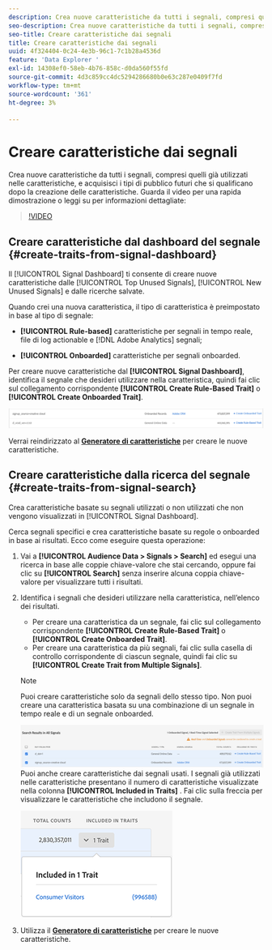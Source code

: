 ```yaml
---
description: Crea nuove caratteristiche da tutti i segnali, compresi quelli già utilizzati nelle caratteristiche, e acquisisci i tipi di pubblico futuri che si qualificano dopo la creazione delle caratteristiche.
seo-description: Crea nuove caratteristiche da tutti i segnali, compresi quelli già utilizzati nelle caratteristiche, e acquisisci i tipi di pubblico futuri che si qualificano dopo la creazione delle caratteristiche.
seo-title: Creare caratteristiche dai segnali
title: Creare caratteristiche dai segnali
uuid: 4f324404-0c24-4e3b-96c1-7c1b28a4536d
feature: 'Data Explorer '
exl-id: 14308ef0-58eb-4b76-858c-d0da560f55fd
source-git-commit: 4d3c859cc4dc5294286680b0e63c287e0409f7fd
workflow-type: tm+mt
source-wordcount: '361'
ht-degree: 3%

---
```


# Creare caratteristiche dai segnali

Crea nuove caratteristiche da tutti i segnali, compresi quelli già utilizzati nelle caratteristiche, e acquisisci i tipi di pubblico futuri che si qualificano dopo la creazione delle caratteristiche. Guarda il video per una rapida dimostrazione o leggi su per informazioni dettagliate:

>[!VIDEO](https://video.tv.adobe.com/v/25169/?quality=12)

## Creare caratteristiche dal dashboard del segnale {#create-traits-from-signal-dashboard}

Il [!UICONTROL Signal Dashboard] ti consente di creare nuove caratteristiche dalle [!UICONTROL Top Unused Signals], [!UICONTROL New Unused Signals] e dalle ricerche salvate.

Quando crei una nuova caratteristica, il tipo di caratteristica è preimpostato in base al tipo di segnale:

* **[!UICONTROL Rule-based]** caratteristiche per segnali in tempo reale, file di log actionable e  [!DNL Adobe Analytics] segnali;

* **[!UICONTROL Onboarded]** caratteristiche per segnali onboarded.

Per creare nuove caratteristiche dal **[!UICONTROL Signal Dashboard]**, identifica il segnale che desideri utilizzare nella caratteristica, quindi fai clic sul collegamento corrispondente **[!UICONTROL Create Rule-Based Trait]** o **[!UICONTROL Create Onboarded Trait]**.

![](assets/signals-create-trait.png)

Verrai reindirizzato al **[Generatore di caratteristiche](../../features/traits/about-trait-builder.md)** per creare le nuove caratteristiche.

## Creare caratteristiche dalla ricerca del segnale {#create-traits-from-signal-search}

Crea caratteristiche basate su segnali utilizzati o non utilizzati che non vengono visualizzati in [!UICONTROL Signal Dashboard].

Cerca segnali specifici e crea caratteristiche basate su regole o onboarded in base ai risultati. Ecco come eseguire questa operazione:

1. Vai a **[!UICONTROL Audience Data > Signals > Search]** ed esegui una ricerca in base alle coppie chiave-valore che stai cercando, oppure fai clic su **[!UICONTROL Search]** senza inserire alcuna coppia chiave-valore per visualizzare tutti i risultati.
2. Identifica i segnali che desideri utilizzare nella caratteristica, nell’elenco dei risultati.
   * Per creare una caratteristica da un segnale, fai clic sul collegamento corrispondente **[!UICONTROL Create Rule-Based Trait]** o **[!UICONTROL Create Onboarded Trait]**.
   * Per creare una caratteristica da più segnali, fai clic sulla casella di controllo corrispondente di ciascun segnale, quindi fai clic su **[!UICONTROL Create Trait from Multiple Signals]**.

   >[!NOTE]
   >Puoi creare caratteristiche solo da segnali dello stesso tipo. Non puoi creare una caratteristica basata su una combinazione di un segnale in tempo reale e di un segnale onboarded.
   >
   > ![](assets/signals-create-trait-search.png)
   >Puoi anche creare caratteristiche dai segnali usati. I segnali già utilizzati nelle caratteristiche presentano il numero di caratteristiche visualizzate nella colonna **[!UICONTROL Included in Traits]** . Fai clic sulla freccia per visualizzare le caratteristiche che includono il segnale.
   >
   >![](assets/signals-used-traits.png)

3. Utilizza il **[Generatore di caratteristiche](../../features/traits/about-trait-builder.md)** per creare le nuove caratteristiche.
